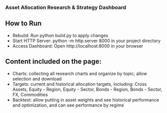 ### Asset Allocation Research & Strategy Dashboard

## How to Run
* Rebuild: Run python build.py to apply changes
* Start HTTP Server: python -m http.server 8000 in your project directory
* Access Dashboard: Open http://localhost:8000 in your browser

## Content included on the page:
* Charts: collecting all research charts and organize by topic; allow selection and download
* Targets: current and historical allocation targets, including: Cross Assets, Equity - Region, Equity - Sector, Bonds - Region, Bonds - Sector, FX, Commodities
* Backtest: allow putting in asset weights and see historical performance and optimization, and can see performance by regime
